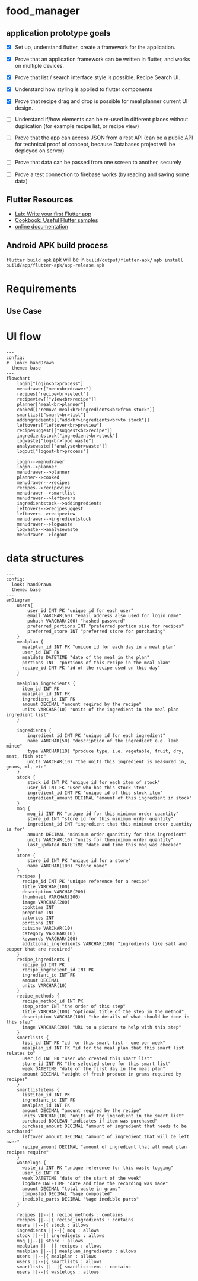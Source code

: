 # food_manager

## application prototype goals
-	[X] Set up, understand flutter, create a framework for the application.
-	[X] Prove that an application framework can be written in flutter, and works on multiple devices.
-	[X] Prove that list / search interface style is possible. Recipe Search UI.
- [X] Understand how styling is applied to flutter components
- [X] Prove that recipe drag and drop is possible for meal planner current UI design.
- [ ] Understand if/how elements can be re-used in different places without duplication (for example recipe list, or recipe view)
-	[ ] Prove that the app can access JSON from a rest API (can be a public API for technical proof of concept, because Databases project will be deployed on server)
- [ ] Prove that data can be passed from one screen to another, securely
-	[ ] Prove a test connection to firebase works (by reading and saving some data)


## Flutter Resources

- [Lab: Write your first Flutter app](https://docs.flutter.dev/get-started/codelab)
- [Cookbook: Useful Flutter samples](https://docs.flutter.dev/cookbook)
- [online documentation](https://docs.flutter.dev/)

## Android APK build process

`flutter build apk`
apk will be in `build/output/flutter-apk/`
`apb install build/app/flutter-apk/app-release.apk`

# Requirements

## Use Case 


# UI flow
```mermaid
---
config:
#  look: handDrawn
  theme: base
---
flowchart
    login["login<br>process"]
    menudrawer["menu<br>drawer"]
    recipes["recipe<br>select"]
    recipeview[["view<br>recipe"]]
    planner["meal<br>planner"]
    cooked[["remove meal<br>ingredients<br>from stock"]]
    smartlist["smart<br>list"]
    addingredients[["add<br>ingredients<br>to stock"]]
    leftovers["leftover<br>preview"]
    recipesuggest[["suggest<br>recipe"]]
    ingredientstock["ingredient<br>stock"]
    logwaste["log<br>food waste"]
    analysewaste[["analyse<br>waste"]]
    logout["logout<br>process"]

    login-->menudrawer
    login-->planner
    menudrawer-->planner
    planner-->cooked
    menudrawer-->recipes
    recipes-->recipeview
    menudrawer-->smartlist
    menudrawer-->leftovers
    ingredientstock-->addingredients
    leftovers-->recipesuggest
    leftovers-->recipeview
    menudrawer-->ingredientstock
    menudrawer-->logwaste
    logwaste-->analysewaste
    menudrawer-->logout

```
    

# data structures

```mermaid
---
config:
  look: handDrawn
  theme: base
---
erDiagram
    users{
        user_id INT PK "unique id for each user"
        email VARCHAR(60) "email address also used for login name"
        pwhash VARCHAR(200) "hashed password"
        preferred_portions INT "preferred portion size for recipes"
        preferred_store INT "preferred store for purchasing"
    }
    mealplan {
      mealplan_id INT PK "unique id for each day in a meal plan"
      user_id INT FK 
      mealdate DATETIME "date of the meal in the plan"
      portions INT  "portions of this recipe in the meal plan"
      recipe_id INT FK "id of the recipe used on this day"
    }

    mealplan_ingredients {
      item_id INT PK
      mealplan_id INT FK
      ingredient_id INT FK
      amount DECIMAL "amount reqired by the recipe"
      units VARCHAR(10) "units of the ingredient in the meal plan ingredient list"
    }

    ingredients {
        ingredient_id INT PK "unique id for each ingredient" 
        name VARCHAR(50) "description of the ingredient e.g. lamb mince"
        type VARCHAR(10) "produce type, i.e. vegetable, fruit, dry, meat, fish etc"
        units VARCHAR(10) "the units this ingredient is measured in, grams, ml, etc"
    }
    stock {
        stock_id INT PK "unique id for each item of stock"
        user_id INT FK "user who has this stock item"
        ingredient_id INT FK "unique id of this stock item"
        ingredient_amount DECIMAL "amount of this ingredient in stock"
    }
    moq {
        moq_id INT PK "unique id for this minimum order quantity"
        store_id INT "store id for this minimum order quantity"
        ingredient_id INT "ingredient that this minimum order quantity is for"
        amount DECIMAL "minimum order quanitity for this ingredient"
        units VARCHAR(10) "units for theminimum order quantity"
        last_updated DATETiME "date and time this moq was checked"
    }
    store {
        store_id INT PK "unique id for a store"
        name VARCHAR(100) "store name"
    }
    recipes {
      recipe_id INT PK "unique reference for a recipe"
      title VARCHAR(100)
      description VARCHAR(200)
      thumbnail VARCHAR(200)
      image VARCHAR(200)
      cooktime INT
      preptime INT
      calories INT
      portions INT
      cuisine VARCHAR(10)
      category VARCHAR(10)
      keywords VARCHAR(200)
      additional_ingredients VARCHAR(100) "ingredients like salt and pepper that are required"
    }
    recipe_ingredients {
      recipe_id INT PK
      recipe_ingredient_id INT PK
      ingredient_id INT FK
      amount DECIMAL
      units VARCHAR(10)
    }
    recipe_methods {
      recipe_method_id INT PK
      step_order INT "the order of this step"
      title VARCHAR(100) "optional title of the step in the method"
      description VARCHAR(100) "the details of what should be done in this step"
      image VARCHAR(200) "URL to a picture to help with this step"
    }
    smartlists {
      list_id INT PK "id for this smart list - one per week"
      mealplan_id INT FK "id for the meal plan that this smart list relates to"
      user_id INT FK "user who created this smart list"
      store_id INT FK "the selected store for this smart list"
      week DATETIME "date of the first day in the meal plan"
      amount DECIMAL "weight of fresh produce in grams required by recipes"
    }
    smartlistitems {
      listitem_id INT PK
      ingredient_id INT FK
      mealplan_id INT FK
      amount DECIMAL "amount reqired by the recipe"
      units VARCHAR(10) "units of the ingredient in the smart list"
      purchased BOOLEAN "indicates if item was purchased"
      purchase_amount DECIMAL "amount of ingredient that needs to be purchased"
      leftover_amount DECIMAL "amount of ingredient that will be left over"
      recipe_amount DECIMAL "amount of ingredient that all meal plan recipes require"
    }
    wastelogs {
      waste_id INT PK "unique reference for this waste logging"
      user_id INT FK
      week DATETIME "date of the start of the week"
      logdate DATETIME "date and time the recording was made"
      amount DECIMAL "total waste in grams"
      composted DECIMAL "%age composted"
      inedible_parts DECIMAL "%age inedible parts"
    }

    recipes ||--|{ recipe_methods : contains
    recipes ||--|{ recipe_ingredients : contains
    users ||--|{ stock : allows
    ingredients ||--|{ moq : allows
    stock ||--|| ingredients : allows
    moq ||--|| store : allows
    mealplan ||--|| recipes : allows
    mealplan ||--|{ mealplan_ingredients : allows
    users ||--|{ mealplan : allows
    users ||--|{ smartlists : allows
    smartlists ||--|{ smartlistitems : contains
    users ||--|{ wastelogs : allows
```

#